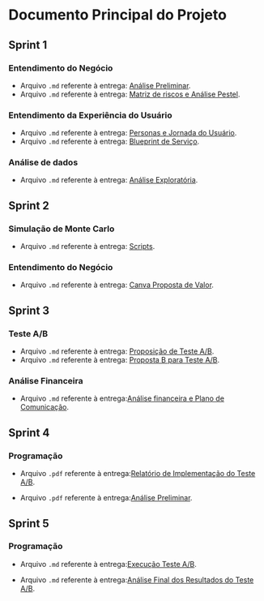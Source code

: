 # Documento Principal do Projeto

## **Sprint 1** 

### Entendimento do Negócio

- Arquivo `.md` referente à entrega: [Análise Preliminar](https://github.com/Inteli-College/2024-1B-T04-SI10-G01/blob/dev/documents/sprint1/AnalisePreliminar.md).
- Arquivo `.md` referente à entrega: [Matriz de riscos e Análise Pestel](https://github.com/Inteli-College/2024-1B-T04-SI10-G01/blob/dev/documents/sprint1/MatrizDeRisco.md).

### Entendimento da Experiência do Usuário

- Arquivo `.md` referente à entrega: [Personas e Jornada do Usuário](https://github.com/Inteli-College/2024-1B-T04-SI10-G01/blob/dev/documents/sprint1/BlueprintDeServico.md).
- Arquivo `.md` referente à entrega: [Blueprint de Serviço](https://github.com/Inteli-College/2024-1B-T04-SI10-G01/blob/dev/documents/sprint1/BlueprintDeServico.md).

### Análise de dados

- Arquivo `.md` referente à entrega: [Análise Exploratória](https://github.com/Inteli-College/2024-1B-T04-SI10-G01/blob/dev/src/Ana%CC%81liseExplorato%CC%81ria.ipynb).

## **Sprint 2** 
### Simulação de Monte Carlo

- Arquivo `.md` referente à entrega: [Scripts](https://github.com/Inteli-College/2024-1B-T04-SI10-G01/tree/dev/src).

### Entendimento do Negócio

- Arquivo `.md` referente à entrega: [Canva Proposta de Valor](https://github.com/Inteli-College/2024-1B-T04-SI10-G01/blob/dev/documents/sprint2/CanvasPropostaValor.md).

## **Sprint 3** 
### Teste A/B

- Arquivo `.md` referente à entrega: [Proposição de Teste A/B](https://github.com/Inteli-College/2024-1B-T04-SI10-G01/blob/dev/documents/sprint3/Proposic%CC%A7o%CC%83es.md).
- Arquivo `.md` referente à entrega: [Proposta B para Teste A/B](https://github.com/Inteli-College/2024-1B-T04-SI10-G01/blob/dev/documents/sprint3/Proposic%CC%A7o%CC%83es.md).

### Análise Financeira

- Arquivo `.md` referente à entrega:[Análise financeira e Plano de Comunicação](https://github.com/Inteli-College/2024-1B-T04-SI10-G01/tree/dev/documents/sprint3).

## **Sprint 4**
### Programação

- Arquivo `.pdf` referente à entrega:[Relatório de Implementação do Teste A/B](https://github.com/Inteli-College/2024-1B-T04-SI10-G01/blob/dev/documents/sprint4/Relat%C3%B3rio%20de%20Implementa%C3%A7%C3%A3o.pdf).

- Arquivo `.pdf` referente à entrega:[Análise Preliminar](https://github.com/Inteli-College/2024-1B-T04-SI10-G01/blob/dev/documents/sprint4/An%C3%A1lise%20Preliminar.pdf).

## **Sprint 5** 

### Programação

- Arquivo `.md` referente à entrega:[Execução Teste A/B]().

- Arquivo `.md` referente à entrega:[Análise Final dos Resultados do Teste A/B](https://github.com/Inteli-College/2024-1B-T04-SI10-G01/blob/dev/documents/sprint5/AnaliseFinal.md).

  
